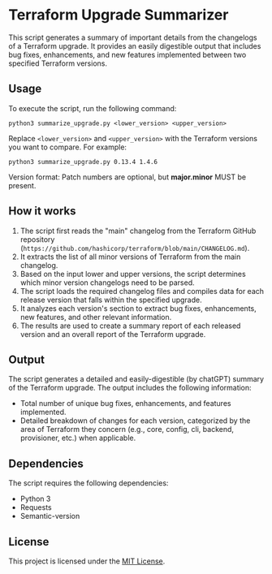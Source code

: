 # Terraform Upgrade Summarizer

This script generates a summary of important details from the changelogs of a Terraform upgrade. It provides an easily digestible output that includes bug fixes, enhancements, and new features implemented between two specified Terraform versions.

## Usage

To execute the script, run the following command:

```shell
python3 summarize_upgrade.py <lower_version> <upper_version>
```

Replace `<lower_version>` and `<upper_version>` with the Terraform versions you want to compare. For example:

```shell
python3 summarize_upgrade.py 0.13.4 1.4.6
```

Version format: Patch numbers are optional, but **major.minor** MUST be present.

## How it works

1. The script first reads the "main" changelog from the Terraform GitHub repository (`https://github.com/hashicorp/terraform/blob/main/CHANGELOG.md`).
2. It extracts the list of all minor versions of Terraform from the main changelog.
3. Based on the input lower and upper versions, the script determines which minor version changelogs need to be parsed.
4. The script loads the required changelog files and compiles data for each release version that falls within the specified upgrade.
5. It analyzes each version's section to extract bug fixes, enhancements, new features, and other relevant information.
6. The results are used to create a summary report of each released version and an overall report of the Terraform upgrade.

## Output

The script generates a detailed and easily-digestible (by chatGPT) summary of the Terraform upgrade. The output includes the following information:

- Total number of unique bug fixes, enhancements, and features implemented.
- Detailed breakdown of changes for each version, categorized by the area of Terraform they concern (e.g., core, config, cli, backend, provisioner, etc.) when applicable.

## Dependencies

The script requires the following dependencies:

- Python 3
- Requests
- Semantic-version

## License

This project is licensed under the [MIT License](LICENSE).
